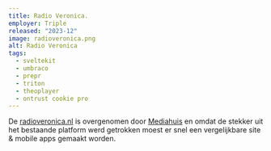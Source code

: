 ```yaml
---
title: Radio Veronica.
employer: Triple
released: "2023-12"
image: radioveronica.png
alt: Radio Veronica
tags:
  - sveltekit
  - umbraco
  - prepr
  - triton
  - theoplayer
  - ontrust cookie pro
---
```


De [radioveronica.nl](https://www.radioveronica.nl/) is overgenomen door [Mediahuis](https://mediahuis.nl/) en omdat de stekker uit het bestaande platform werd getrokken moest er snel een vergelijkbare site & mobile apps gemaakt worden.
